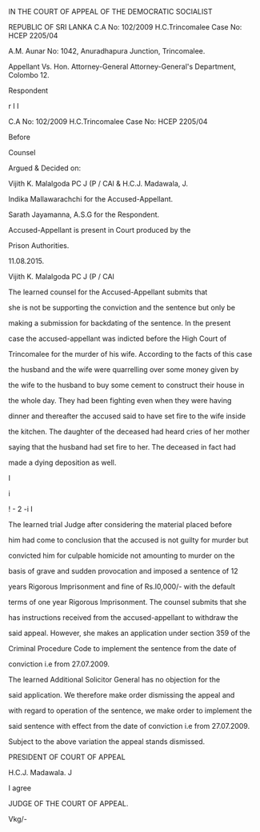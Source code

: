 IN THE COURT OF APPEAL OF THE DEMOCRATIC SOCIALIST

REPUBLIC OF SRI LANKA C.A No: 102/2009 H.C.Trincomalee Case No: HCEP 2205/04

A.M. Aunar No: 1042, Anuradhapura Junction, Trincomalee.

Appellant Vs. Hon. Attorney-General Attorney-General's Department, Colombo 12.

Respondent

r I I

C.A No: 102/2009 H.C.Trincomalee Case No: HCEP 2205/04

Before

Counsel

Argued & Decided on:

Vijith K. Malalgoda PC J (P / CAl & H.C.J. Madawala, J.

Indika Mallawarachchi for the Accused-Appellant.

Sarath Jayamanna, A.S.G for the Respondent.

Accused-Appellant is present in Court produced by the

Prison Authorities.

11.08.2015.

Vijith K. Malalgoda PC J (P / CAl

The learned counsel for the Accused-Appellant submits that

she is not be supporting the conviction and the sentence but only be

making a submission for backdating of the sentence. In the present

case the accused-appellant was indicted before the High Court of

Trincomalee for the murder of his wife. According to the facts of this case

the husband and the wife were quarrelling over some money given by

the wife to the husband to buy some cement to construct their house in

the whole day. They had been fighting even when they were having

dinner and thereafter the accused said to have set fire to the wife inside

the kitchen. The daughter of the deceased had heard cries of her mother

saying that the husband had set fire to her. The deceased in fact had

made a dying deposition as well.

I

i

! - 2 -i I

The learned trial Judge after considering the material placed before

him had come to conclusion that the accused is not guilty for murder but

convicted him for culpable homicide not amounting to murder on the

basis of grave and sudden provocation and imposed a sentence of 12

years Rigorous Imprisonment and fine of Rs.I0,000/- with the default

terms of one year Rigorous Imprisonment. The counsel submits that she

has instructions received from the accused-appellant to withdraw the

said appeal. However, she makes an application under section 359 of the

Criminal Procedure Code to implement the sentence from the date of

conviction i.e from 27.07.2009.

The learned Additional Solicitor General has no objection for the

said application. We therefore make order dismissing the appeal and

with regard to operation of the sentence, we make order to implement the

said sentence with effect from the date of conviction i.e from 27.07.2009.

Subject to the above variation the appeal stands dismissed.

PRESIDENT OF COURT OF APPEAL

H.C.J. Madawala. J

I agree

JUDGE OF THE COURT OF APPEAL.

Vkg/-